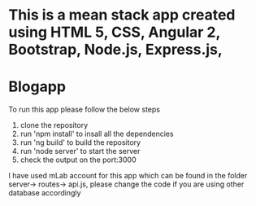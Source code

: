 # This is a mean stack app created using HTML 5, CSS, Angular 2, Bootstrap, Node.js, Express.js,

# Blogapp

To run this app please follow the below steps
1. clone the repository
2. run 'npm install' to insall all the dependencies
3. run 'ng build' to build the repository
4. run 'node server' to start the server
5. check the output on the port:3000


I have used mLab account for this app which can be found in the folder server-> routes-> api.js, please change the code if you are using other database accordingly
